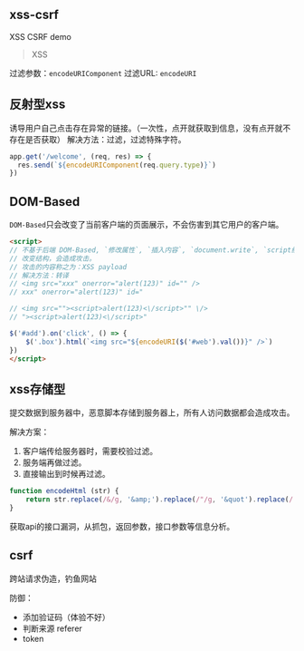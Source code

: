 ## xss-csrf
XSS CSRF demo

> XSS

过滤参数：`encodeURIComponent`
过滤URL: `encodeURI`

## 反射型xss

诱导用户自己点击存在异常的链接。（一次性，点开就获取到信息，没有点开就不存在是否获取）
解决方法：过滤，过滤特殊字符。

```typescript
app.get('/welcome', (req, res) => {
  res.send(`${encodeURIComponent(req.query.type)}`)
})
```

## DOM-Based

`DOM-Based`只会改变了当前客户端的页面展示，不会伤害到其它用户的客户端。

```html
<script>
// 不基于后端 DOM-Based, `修改属性`, `插入内容`, `document.write`, `script结构`
// 改变结构，会造成攻击。
// 攻击的内容称之为：XSS payload
// 解决方法：转译
// <img src="xxx" onerror="alert(123)" id="" />
// xxx" onerror="alert(123)" id="

// <img src=""><script>alert(123)<\/script>"" \/>
// "><script>alert(123)<\/script>"

$('#add').on('click', () => {
    $('.box').html(`<img src="${encodeURI($('#web').val())}" />`)
})
</script>
```

## xss存储型

提交数据到服务器中，恶意脚本存储到服务器上，所有人访问数据都会造成攻击。

解决方案：
1. 客户端传给服务器时，需要校验过滤。
2. 服务端再做过滤。
3. 直接输出到时候再过滤。

```javascript
function encodeHtml (str) {
    return str.replace(/&/g, '&amp;').replace(/"/g, '&quot').replace(/'/g, '&apos').replace(/</g, '&lt;').replace(/>/g, '&gt;')
}
```

获取api的接口漏洞，从抓包，返回参数，接口参数等信息分析。

## csrf

跨站请求伪造，钓鱼网站

防御：
- 添加验证码（体验不好）
- 判断来源 referer
- token
